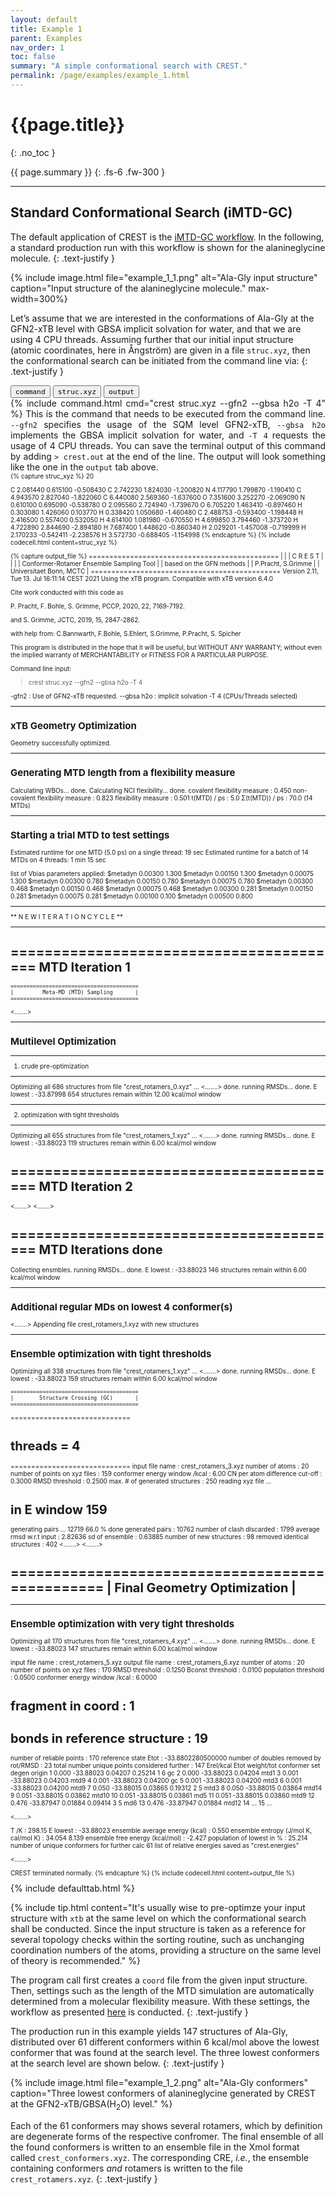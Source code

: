 ```yaml
---
layout: default
title: Example 1
parent: Examples
nav_order: 1
toc: false
summary: "A simple conformational search with CREST."
permalink: /page/examples/example_1.html
---
```


# {{page.title}}
{: .no_toc }

{{ page.summary }}
{: .fs-6 .fw-300 }

---


## Standard Conformational Search (iMTD-GC)

The default application of CREST is the [iMTD-GC workflow](/page/overview/workflows.html#imtd-gc-algorithm). 
In the following, a standard production run with this workflow is shown for the alanineglycine molecule.
{: .text-justify }


{% include image.html file="example_1_1.png" alt="Ala-Gly input structure" caption="Input structure of the alanineglycine molecule." max-width=300%}

Let’s assume that we are interested in the conformations of Ala-Gly at the GFN2-xTB level with GBSA implicit solvation for water, and that we are using 4 CPU threads. 
Assuming further that our initial input structure (atomic coordinates, here in Ångström) are given in a file `struc.xyz`, then the conformational search can be initiated from the command line via:
{: .text-justify }


 <!-- Tab links -->
<div class="tab card">
  <button class="tablinks" onclick="openCity(event, 'command')" id="defaultOpen"><code>command</code></button>
  <button class="tablinks" onclick="openCity(event, 'struc')"><code>struc.xyz</code></button>
  <button class="tablinks" onclick="openCity(event, 'output')"><code>output</code></button>
</div>
<!-- Tab content -->
<div id="command" class="tabcontent" style="text-align:justify">
{% include command.html cmd="crest struc.xyz --gfn2 --gbsa h2o -T 4" %}
This is the command that needs to be executed from the command line. <code>--gfn2</code> specifies   the usage of the SQM level GFN2-xTB, <code>--gbsa h2o</code> implements the GBSA implicit solvation  for water, and <code>-T 4</code> requests the usage of 4 CPU threads.
You can save the terminal output of this command by adding <code>> crest.out</code> at the end of the line.
The output will look something like the one in the <code>output</code> tab above.
</div>
<div id="struc" class="tabcontent" style="font-size:10px">
{% capture struc_xyz %}
 20

C     2.081440     0.615100    -0.508430
C     2.742230     1.824030    -1.200820
N     4.117790     1.799870    -1.190410
C     4.943570     2.827040    -1.822060
C     6.440080     2.569360    -1.637600
O     7.351600     3.252270    -2.069090
N     0.610100     0.695090    -0.538780
O     2.095560     2.724940    -1.739670
O     6.705220     1.463410    -0.897460
H     0.303080     1.426060     0.103770
H     0.338420     1.050680    -1.460480
C     2.488753    -0.593400    -1.198448
H     2.416500     0.557400     0.532050
H     4.614100     1.081980    -0.670550
H     4.699850     3.794460    -1.373720
H     4.722890     2.844690    -2.894180
H     7.687400     1.448620    -0.860340
H     2.029201    -1.457008    -0.719999
H     2.170233    -0.542411    -2.238576
H     3.572730    -0.688405    -1.154998
{% endcapture %}
{% include codecell.html content=struc_xyz %}
</div>
<div id="output" class="tabcontent" style="font-size:10px">
{% capture output_file %}
    ==============================================
    |                                            |
    |                 C R E S T                  |
    |                                            |
    |  Conformer-Rotamer Ensemble Sampling Tool  |
    |          based on the GFN methods          |
    |             P.Pracht, S.Grimme             |
    |          Universitaet Bonn, MCTC           |
    ==============================================
    Version 2.11, Tue 13. Jul 16:11:14 CEST 2021
Using the xTB program. Compatible with xTB version 6.4.0

Cite work conducted with this code as

P. Pracht, F. Bohle, S. Grimme, PCCP, 2020, 22, 7169-7192.

and  S. Grimme, JCTC, 2019, 15, 2847-2862.

with help from:
C.Bannwarth, F.Bohle, S.Ehlert, S.Grimme,
P.Pracht, S. Spicher

This program is distributed in the hope that it will be useful,
but WITHOUT ANY WARRANTY; without even the implied warranty of
MERCHANTABILITY or FITNESS FOR A PARTICULAR PURPOSE.

Command line input:
> crest struc.xyz --gfn2 --gbsa h2o -T 4

-gfn2 : Use of GFN2-xTB requested.
--gbsa h2o : implicit solvation
-T 4 (CPUs/Threads selected)

-------------------------
xTB Geometry Optimization
-------------------------
Geometry successfully optimized.

------------------------------------------------
Generating MTD length from a flexibility measure
------------------------------------------------
Calculating WBOs... done.
Calculating NCI flexibility... done.
    covalent flexibility measure :   0.450
non-covalent flexibility measure :   0.823
flexibility measure :   0.501
t(MTD) / ps    :     5.0
Σ(t(MTD)) / ps :    70.0 (14 MTDs)

-------------------------------------
Starting a trial MTD to test settings
-------------------------------------
Estimated runtime for one MTD (5.0 ps) on a single thread: 19 sec
Estimated runtime for a batch of 14 MTDs on 4 threads: 1 min 15 sec

list of Vbias parameters applied:
$metadyn    0.00300   1.300
$metadyn    0.00150   1.300
$metadyn    0.00075   1.300
$metadyn    0.00300   0.780
$metadyn    0.00150   0.780
$metadyn    0.00075   0.780
$metadyn    0.00300   0.468
$metadyn    0.00150   0.468
$metadyn    0.00075   0.468
$metadyn    0.00300   0.281
$metadyn    0.00150   0.281
$metadyn    0.00075   0.281
$metadyn    0.00100   0.100
$metadyn    0.00500   0.800

*******************************************************************************************
**                        N E W    I T E R A T I O N    C Y C L E                        **
*******************************************************************************************

========================================
            MTD Iteration  1
========================================

    ========================================
    |         Meta-MD (MTD) Sampling       |
    ========================================

<.......>

-----------------------
Multilevel Optimization
-----------------------

-------------------------
1. crude pre-optimization
-------------------------
Optimizing all 686 structures from file "crest_rotamers_0.xyz" ...
<.......>
done.
running RMSDs...
done.
E lowest :   -33.87998
654 structures remain within    12.00 kcal/mol window

-------------------------------------
2. optimization with tight thresholds
-------------------------------------
Optimizing all 655 structures from file "crest_rotamers_1.xyz" ...
<.......>
done.
running RMSDs...
done.
E lowest :   -33.88023
119 structures remain within     6.00 kcal/mol window


========================================
            MTD Iteration  2
========================================
<.......>
<.......>

========================================
            MTD Iterations done
========================================
Collecting ensmbles.
running RMSDs...
done.
E lowest :   -33.88023
146 structures remain within     6.00 kcal/mol window

-----------------------------------------------
Additional regular MDs on lowest 4 conformer(s)
-----------------------------------------------
<.......>
Appending file crest_rotamers_1.xyz with new structures

-------------------------------------------
Ensemble optimization with tight thresholds
-------------------------------------------
Optimizing all 338 structures from file "crest_rotamers_1.xyz" ...
<.......>
done.
running RMSDs...
done.
E lowest :   -33.88023
159 structures remain within     6.00 kcal/mol window


    ========================================
    |        Structure Crossing (GC)       |
    ========================================
=============================
# threads =           4
=============================
input  file name : crest_rotamers_3.xyz
number of atoms                :    20
number of points on xyz files  :   159
conformer energy window  /kcal :    6.00
CN per atom difference cut-off :  0.3000
RMSD threshold                 :  0.2500
max. # of generated structures : 250
reading xyz file ...
# in E window                159
generating pairs ...       12719
66.0 % done
generated pairs           :       10762
number of clash discarded :        1799
average rmsd w.r.t input  : 2.82636
sd of ensemble            : 0.63885
number of new structures      :          98
removed identical structures  :         402
<.......>
<.......>


================================================
|           Final Geometry Optimization        |
================================================
------------------------------------------------
Ensemble optimization with very tight thresholds
------------------------------------------------
Optimizing all 170 structures from file "crest_rotamers_4.xyz" ...
<.......>
done.
running RMSDs...
done.
E lowest :   -33.88023
147 structures remain within     6.00 kcal/mol window

input  file name : crest_rotamers_5.xyz
output file name : crest_rotamers_6.xyz
number of atoms                :   20
number of points on xyz files  :   170
RMSD threshold                 :   0.1250
Bconst threshold               :   0.0100
population threshold           :   0.0500
conformer energy window  /kcal :   6.0000
# fragment in coord            :     1
# bonds in reference structure :    19
number of reliable points      :   170
reference state Etot :  -33.8802280500000
number of doubles removed by rot/RMSD         :          23
total number unique points considered further :         147
    Erel/kcal        Etot weight/tot  conformer     set   degen     origin
    1   0.000   -33.88023    0.04207    0.25214       1       6     gc
    2   0.000   -33.88023    0.04204                                mtd1
    3   0.001   -33.88023    0.04203                                mtd9
    4   0.001   -33.88023    0.04200                                gc
    5   0.001   -33.88023    0.04200                                mtd3
    6   0.001   -33.88023    0.04200                                mtd9
    7   0.050   -33.88015    0.03865    0.19312       2       5     mtd3
    8   0.050   -33.88015    0.03864                                mtd14
    9   0.051   -33.88015    0.03862                                mtd10
    10   0.051   -33.88015    0.03861                                md5
    11   0.051   -33.88015    0.03860                                mtd9
    12   0.476   -33.87947    0.01884    0.09414       3       5     md6
    13   0.476   -33.87947    0.01884                                mtd12
    14   ...
    15   ...

<.......>

T /K                                  :   298.15
E lowest                              :   -33.88023
ensemble average energy (kcal)        :    0.550
ensemble entropy (J/mol K, cal/mol K) :   34.054    8.139
ensemble free energy (kcal/mol)       :   -2.427
population of lowest in %             :   25.214
number of unique conformers for further calc           61
list of relative energies saved as "crest.energies"

<.......>

CREST terminated normally.
{% endcapture %}
{% include codecell.html content=output_file %}
</div>
{% include defaulttab.html %}


{% include tip.html content="It's usually wise to pre-optimze your input structure with <code>xtb</code> at the same level on which the conformational search shall be conducted. Since the input structure is taken as a reference for several topology checks within the sorting routine, such as unchanging coordination numbers of the atoms, providing a structure on the same level of theory is recommended." %}

The program call first creates a `coord` file from the given input structure. 
Then, settings such as the length of the MTD simulation are automatically determined from a molecular flexibility measure.
With these settings, the workflow as presented [here]({{page.baseurl}}/page/overview/workflows.html#imtd-gc-algorithm) is conducted.
{: .text-justify }


The production run in this example yields 147 structures of Ala-Gly, distributed over 61 different conformers within 6 kcal/mol above the lowest conformer that was found at the search level.
The three lowest conformers at the search level are shown below.
{: .text-justify }

{% include image.html file="example_1_2.png" alt="Ala-Gly conformers" caption="Three lowest conformers of alanineglycine generated by CREST at the GFN2-xTB/GBSA(H<sub>2</sub>O) level." %}

Each of the 61 conformers may shows several rotamers, which by definition are degenerate forms of the respective confromer.
The final ensemble of all the found conformers is written to an ensemble file in the Xmol format called `crest_conformers.xyz`. The corresponding CRE, *i.e.*, the ensemble containing conformers *and* rotamers is written to the file `crest_rotamers.xyz`.
{: .text-justify }


